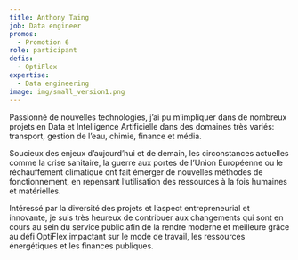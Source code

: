 ```yaml
---
title: Anthony Taing
job: Data engineer
promos:
  - Promotion 6
role: participant
defis:
  - OptiFlex
expertise:
  - Data engineering
image: img/small_version1.png
---
```


Passionné de nouvelles technologies, j’ai pu m’impliquer dans de nombreux projets en Data et Intelligence Artificielle dans des domaines très variés: transport, gestion de l’eau, chimie, finance et média. 

Soucieux des enjeux d’aujourd’hui et de demain, les circonstances actuelles comme la crise sanitaire, la guerre aux portes de l’Union Européenne ou le réchauffement climatique ont fait émerger de nouvelles méthodes de fonctionnement, en repensant l’utilisation des ressources à la fois humaines et matérielles. 

Intéressé par la diversité des projets et l’aspect entrepreneurial et innovante, je suis très heureux de contribuer aux changements qui sont en cours au sein du service public afin de la rendre moderne et meilleure grâce au défi OptiFlex impactant sur le mode de travail, les ressources énergétiques et les finances publiques.
